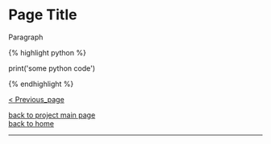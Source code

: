 # Page Title
<div style="text-align: justify">
<p>Paragraph</p>
</div>

{% highlight python %}

print('some python code')

{% endhighlight %}


[< Previous_page](./previous_page_filename.md)

[back to project main page](./numpy_from_scratch.md)\
[back to home](../index.md)

---
<script src="https://utteranc.es/client.js"
        repo="Matt-A-Bennett/Matt-A-Bennett.github.io"
        issue-term="https://matt-a-bennett.github.io/numpy_from_scratch/template.html"
        theme="github-light"
        crossorigin="anonymous"
        async>
</script>

